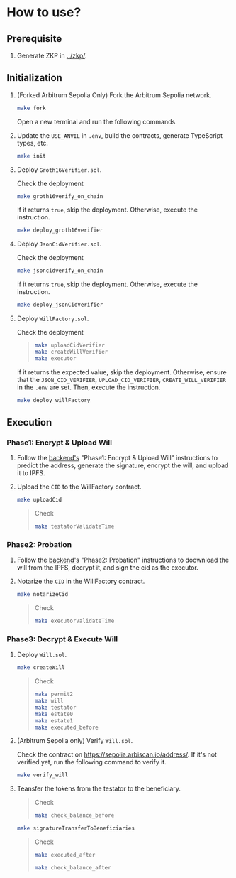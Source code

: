 # How to use?

## Prerequisite

1. Generate ZKP in [../zkp/](../zkp/).

## Initialization

1. (Forked Arbitrum Sepolia Only) Fork the Arbitrum Sepolia network.

   ```sh
   make fork
   ```

   Open a new terminal and run the following commands.

2. Update the `USE_ANVIL` in `.env`, build the contracts, generate TypeScript types, etc.

   ```sh
   make init
   ```

3. Deploy `Groth16Verifier.sol`.

   Check the deployment

   ```sh
   make groth16verify_on_chain
   ```

   If it returns `true`, skip the deployment. Otherwise, execute the instruction.

   ```sh
   make deploy_groth16verifier
   ```

4. Deploy `JsonCidVerifier.sol`.

   Check the deployment

   ```sh
   make jsoncidverify_on_chain
   ```

   If it returns `true`, skip the deployment. Otherwise, execute the instruction.

   ```sh
   make deploy_jsonCidVerifier
   ```

5. Deploy `WillFactory.sol`.

   Check the deployment

   > ```sh
   > make uploadCidVerifier
   > make createWillVerifier
   > make executor
   > ```

   If it returns the expected value, skip the deployment. Otherwise, ensure that the `JSON_CID_VERIFIER`, `UPLOAD_CID_VERIFIER`, `CREATE_WILL_VERIFIER` in the `.env` are set. Then, execute the instruction.

   ```sh
   make deploy_willFactory
   ```

## Execution

### Phase1: Encrypt & Upload Will

1. Follow the [backend's](../apps/backend/) "Phase1: Encrypt & Upload Will" instructions to predict the address, generate the signature, encrypt the will, and upload it to IPFS.

2. Upload the `CID` to the WillFactory contract.

   ```sh
   make uploadCid
   ```

   > Check
   >
   > ```sh
   > make testatorValidateTime
   > ```

### Phase2: Probation

1. Follow the [backend's](../apps/backend/) "Phase2: Probation" instructions to doownload the will from the IPFS, decrypt it, and sign the cid as the executor.

2. Notarize the `CID` in the WillFactory contract.

   ```sh
   make notarizeCid
   ```

   > Check
   >
   > ```sh
   > make executorValidateTime
   > ```

### Phase3: Decrypt & Execute Will

1. Deploy `Will.sol`.

   ```sh
   make createWill
   ```

   > Check
   >
   > ```sh
   > make permit2
   > make will
   > make testator
   > make estate0
   > make estate1
   > make executed_before
   > ```

2. (Arbitrum Sepolia only) Verify `Will.sol`.

   Check the contract on https://sepolia.arbiscan.io/address/<WILL>. If it's not verified yet, run the following command to verify it.

   ```sh
   make verify_will
   ```

3. Teansfer the tokens from the testator to the beneficiary.

   > Check
   >
   > ```sh
   > make check_balance_before
   > ```

   ```sh
   make signatureTransferToBeneficiaries
   ```

   > Check
   >
   > ```sh
   > make executed_after
   > ```
   >
   > ```sh
   > make check_balance_after
   > ```
